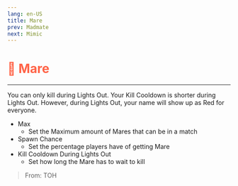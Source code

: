 ```yaml
---
lang: en-US
title: Mare
prev: Madmate
next: Mimic
---
```


# <font color=#ff6347>🐴 <b>Mare</b></font> <Badge text="Impostor" type="tip" vertical="middle"/>
---

You can only kill during Lights Out. Your Kill Cooldown is shorter during Lights Out. However, during Lights Out, your name will show up as Red for everyone.
* Max
  * Set the Maximum amount of Mares that can be in a match
* Spawn Chance
  * Set the percentage players have of getting Mare
* Kill Cooldown During Lights Out
  * Set how long the Mare has to wait to kill

> From: TOH
